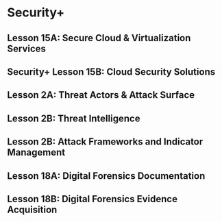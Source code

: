 # Security+

## Lesson 15A: Secure Cloud & Virtualization Services

## Security+ Lesson 15B: Cloud Security Solutions

## Lesson 2A: Threat Actors & Attack Surface

## Lesson 2B: Threat Intelligence

## Lesson 2B: Attack Frameworks and Indicator Management

## Lesson 18A: Digital Forensics Documentation

## Lesson 18B: Digital Forensics Evidence Acquisition



